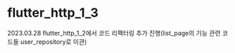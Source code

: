 # flutter_http_1_3
2023.03.28
flutter_http_1_2에서 코드 리팩터링 추가 진행(list_page의 기능 관련 코드들 user_repository로 이관)
